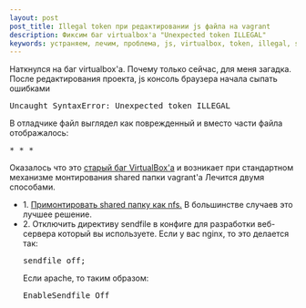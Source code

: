 ```yaml
---
layout: post
post_title: Illegal token при редактировании js файла на vagrant
description: Фиксим баг virtualbox'a "Unexpected token ILLEGAL"
keywords: устраняем, лечим, проблема, js, virtualbox, token, illegal, shared, папки, монтирование, sendfile, nginx, apache, proskurnov, aproskurnov
---
```

Наткнулся на баг virtualbox'а. Почему только сейчас, для меня загадка. После редактирования проекта, js консоль браузера начала сыпать ошибками
<pre class="prettyprint">Uncaught SyntaxError: Unexpected token ILLEGAL</pre>
В отладчике файл выглядел как поврежденный и вместо части файла отображалось:
<pre class="prettyprint">* * *</pre>

Оказалось что это <a href="https://github.com/mitchellh/vagrant/issues/351#issuecomment-1339640">старый баг VirtualBox'a</a> и возникает при стандартном механизме монтирования shared папки vagrant'а
Лечится двумя способами.
<ul>
<li>1. <a href="http://aproskurnov.github.io/2015/05/28/1.html">Примонтировать shared папку как nfs.</a> В большинстве случаев это лучшее решение.</li>
<li>2. Отключить директиву sendfile в конфиге для разработки веб-сервера который вы используете. Если у вас nginx, то это делается так:
<pre class="prettyprint">sendfile off;</pre> 
Если apache, то таким образом:
<pre class="prettyprint">EnableSendfile Off</pre>
</li>
</ul>